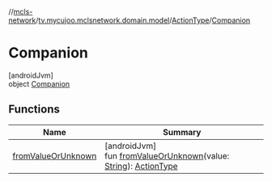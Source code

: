 //[mcls-network](../../../../index.md)/[tv.mycujoo.mclsnetwork.domain.model](../../index.md)/[ActionType](../index.md)/[Companion](index.md)

# Companion

[androidJvm]\
object [Companion](index.md)

## Functions

| Name | Summary |
|---|---|
| [fromValueOrUnknown](from-value-or-unknown.md) | [androidJvm]<br>fun [fromValueOrUnknown](from-value-or-unknown.md)(value: [String](https://kotlinlang.org/api/latest/jvm/stdlib/kotlin/-string/index.html)): [ActionType](../index.md) |
